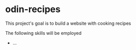 # odin-recipes
This project's goal is to build a website with cooking recipes

The following skills will be employed
- ...
